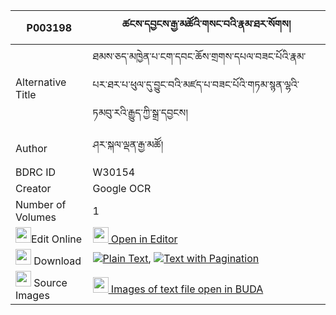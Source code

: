 |P003198|ཚངས་དབྱངས་རྒྱ་མཚོའི་གསང་བའི་རྣམ་ཐར་སོགས། 
| --- | --- 
|Alternative Title |ཐམས་ཅད་མཁྱེན་པ་ངག་དབང་ཆོས་གྲགས་དཔལ་བཟང་པོའི་རྣམ་པར་ཐར་པ་ཕུལ་དུ་བྱུང་བའི་མཛད་པ་བཟང་པོའི་གཏམ་སྙན་ལྷའི་ཏམབུ་རའི་རྒྱུད་ཀྱི་སྒྲ་དབྱངས།
|Author| ཤར་སྐལ་ལྡན་རྒྱ་མཚོ།
|BDRC ID | W30154
|Creator | Google OCR
|Number of Volumes| 1
|<img width="25" src="https://img.icons8.com/color/25/000000/edit-property.png">Edit Online| [<img width="25" src="https://avatars.githubusercontent.com/u/45091458?s=200&v=4"> Open in Editor](http://editor.openpecha.org/P003198)
|<img width="25" src="https://img.icons8.com/fluent/48/000000/download-2.png"/>  Download | [![](https://img.icons8.com/color/20/000000/txt.png)Plain Text](https://github.com/Openpecha/P003198/releases/download/v1/tsangyang_gyatso_i_sangwa_i_na_plain_P003198.zip), [![](https://img.icons8.com/color/20/000000/txt.png)Text with Pagination](https://github.com/Openpecha/P003198/releases/download/v1/tsangyang_gyatso_i_sangwa_i_na_pages_P003198.zip)
|<img width="25" src="https://img.icons8.com/plasticine/100/000000/pictures-folder.png"/>  Source Images | [<img width="25" src="https://library.bdrc.io/icons/BUDA-small.svg"> Images of text file open in BUDA](https://library.bdrc.io/show/bdr:W30154)